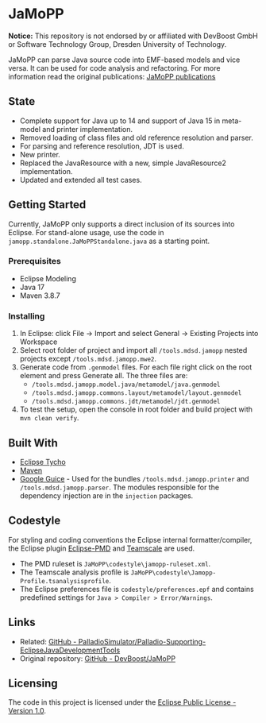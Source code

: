 # JaMoPP
**Notice:** This repository is not endorsed by or affiliated with DevBoost GmbH or Software Technology Group, Dresden University of Technology.

JaMoPP can parse Java source code into EMF-based models and vice versa. It can be used for code analysis and refactoring. For more information read the original publications: [JaMoPP publications](https://github.com/DevBoost/JaMoPP/tree/master/Doc/org.emftext.language.java.doc/publications)

## State
- Complete support for Java up to 14 and support of Java 15 in meta-model and printer implementation.
- Removed loading of class files and old reference resolution and parser.
- For parsing and reference resolution, JDT is used.
- New printer.
- Replaced the JavaResource with a new, simple JavaResource2 implementation.
- Updated and extended all test cases.

## Getting Started
Currently, JaMoPP only supports a direct inclusion of its sources into Eclipse. For stand-alone usage, use the code in `jamopp.standalone.JaMoPPStandalone.java`  as a starting point.

### Prerequisites
- Eclipse Modeling
- Java 17
- Maven 3.8.7

### Installing
1. In Eclipse: click File -> Import and select General -> Existing Projects into Workspace
2. Select root folder of project and import all `/tools.mdsd.jamopp` nested projects except `/tools.mdsd.jamopp.mwe2`.
3. Generate code from `.genmodel` files. For each file right click on the root element and press Generate all. The three files are:
   - `/tools.mdsd.jamopp.model.java/metamodel/java.genmodel`   
   - `/tools.mdsd.jamopp.commons.layout/metamodel/layout.genmodel`
   - `/tools.mdsd.jamopp.commons.jdt/metamodel/jdt.genmodel`
4. To test the setup, open the console in root folder and build project with `mvn clean verify`.

## Built With
- [Eclipse Tycho](https://projects.eclipse.org/projects/technology.tycho)
- [Maven](https://maven.apache.org/)
- [Google Guice](https://github.com/google/guice) - Used for the bundles `/tools.mdsd.jamopp.printer` and `/tools.mdsd.jamopp.parser`. The modules responsible for the dependency injection are in the `injection` packages.

## Codestyle
For styling and coding conventions the Eclipse internal formatter/compiler, the Eclipse plugin [Eclipse-PMD](https://github.com/eclipse-pmd) and [Teamscale](https://teamscale.com) are used.
- The PMD ruleset is `JaMoPP\codestyle\jamopp-ruleset.xml`.
- The Teamscale analysis profile is `JaMoPP\codestyle\Jamopp-Profile.tsanalysisprofile`.
- The Eclipse preferences file is `codestyle/preferences.epf` and contains predefined settings for `Java > Compiler > Error/Warnings`.

## Links
- Related: [GitHub - PalladioSimulator/Palladio-Supporting-EclipseJavaDevelopmentTools](https://github.com/PalladioSimulator/Palladio-Supporting-EclipseJavaDevelopmentTools)
- Original repository: [GitHub - DevBoost/JaMoPP](https://github.com/DevBoost/JaMoPP)

## Licensing
The code in this project is licensed under the [Eclipse Public License - Version 1.0](https://www.eclipse.org/legal/epl-v10.html).
